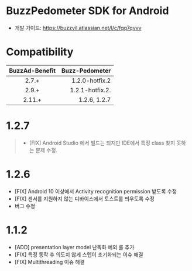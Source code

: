 # BuzzPedometer SDK for Android

* 개발 가이드: https://buzzvil.atlassian.net/l/c/fqq7qvvv


# Compatibility
| BuzzAd-Benefit | Buzz-Pedometer |
|:--------------:| --------------:|
| 2.7.+          | 1.2.0-hotfix.2 |
| 2.9.+          | 1.2.1-hotfix.2.|
| 2.11.+         | 1.2.6, 1.2.7   |

# 1.2.7
> * [FIX] Android Studio 에서 빌드는 되지만 IDE에서 특정 class 찾지 못하는 문제 수정.

# 1.2.6
* [FIX] Android 10 이상에서 Activity recognition permission 받도록 수정
* [FIX] 센서를 지원하지 않는 디바이스에서 토스트를 띄우도록 수정
* 버그 수정

# 1.1.2
* [ADD] presentation layer model 난독화 예외 룰 추가
* [FIX] 특정 동작 후 의도치 않게 스텝이 초기화되는 이슈 해결
* [FIX] Multithreading 이슈 해결
